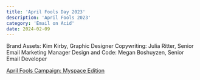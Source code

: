 ```yaml
---
title: 'April Fools Day 2023'
description: 'April Fools 2023'
category: 'Email on Acid'
date: 2024-02-09
---
```


Brand Assets: Kim Kirby, Graphic Designer
Copywriting: Julia Ritter, Senior Email Marketing Manager
Design and Code: Megan Boshuyzen, Senior Email Developer

[April Fools Campaign: Myspace Edition](https://parcel.io/e/d131e41c-5f4e-44c3-808c-8e1213717f55?layout=preview)